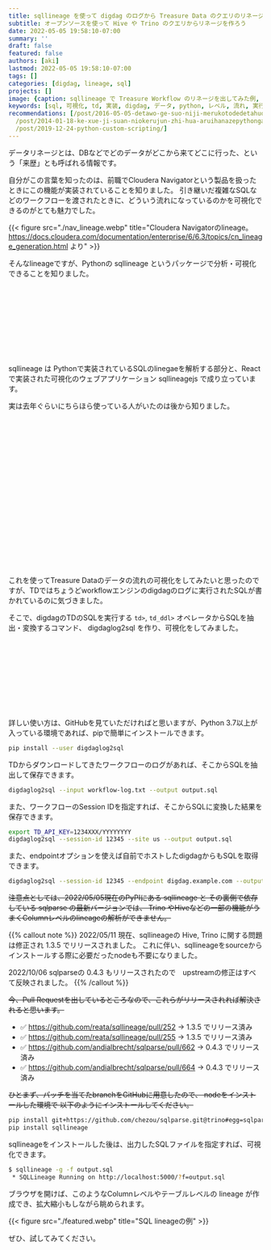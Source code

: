 ```yaml
---
title: sqllineage を使って digdag のログから Treasure Data のクエリのリネージを作ってみた
subtitle: オープンソースを使って Hive や Trino のクエリからリネージを作ろう
date: 2022-05-05 19:58:10-07:00
summary: ''
draft: false
featured: false
authors: [aki]
lastmod: 2022-05-05 19:58:10-07:00
tags: []
categories: [digdag, lineage, sql]
projects: []
image: {caption: sqllineage で Treasure Workflow のリネージを出してみた例, focal_point: '', preview_only: false}
keywords: [sql, 可視化, td, 実装, digdag, データ, python, レベル, 流れ, 実行]
recommendations: [/post/2016-05-05-detawo-ge-suo-niji-merukotodedetahuo-yong-nomin-zhu-hua-gajin-ndahua/,
  /post/2014-01-18-ke-xue-ji-suan-niokerujun-zhi-hua-aruihanazepythongazhao-shi-nita-yan-yu-nosieawoduo-tuteiruka/,
  /post/2019-12-24-python-custom-scripting/]
---
```

データリネージとは、DBなどでどのデータがどこから来てどこに行った、という「来歴」とも呼ばれる情報です。

自分がこの言葉を知ったのは、前職でCloudera Navigatorという製品を扱ったときにこの機能が実装されていることを知りました。
引き継いだ複雑なSQLなどのワークフローを渡されたときに、どういう流れになっているのかを可視化できるのがとても魅力でした。

{{< figure src="./nav_lineage.webp" title="Cloudera Navigatorのlineage。 https://docs.cloudera.com/documentation/enterprise/6/6.3/topics/cn_lineage_generation.html より" >}}

そんなlineageですが、Pythonの sqllineage というパッケージで分析・可視化できることを知りました。

<div class="iframely-embed"><div class="iframely-responsive" style="height: 140px; padding-bottom: 0;"><a href="https://github.com/reata/sqllineage" data-iframely-url="//iframely.net/4q6WPtz?card=small"></a></div></div><script async src="//iframely.net/embed.js" charset="utf-8"></script>

sqllineage は Pythonで実装されているSQLのlinegaeを解析する部分と、Reactで実装された可視化のウェブアプリケーション sqllineagejs で成り立っています。

実は去年ぐらいにちらほら使っている人がいたのは後から知りました。

<div class="iframely-embed"><div class="iframely-responsive" style="height: 140px; padding-bottom: 0;"><a href="https://dev.classmethod.jp/articles/try-sqllineage/" data-iframely-url="//iframely.net/XlQhNj3?card=small"></a></div></div><script async src="//iframely.net/embed.js" charset="utf-8"></script>

</br>

<div class="iframely-embed"><div class="iframely-responsive" style="height: 140px; padding-bottom: 0;"><a href="https://zenn.dev/yohei/articles/2021-05-08-sql-lineage-snowflake" data-iframely-url="//iframely.net/jwgoEni?card=small"></a></div></div><script async src="//iframely.net/embed.js" charset="utf-8"></script>

これを使ってTreasure Dataのデータの流れの可視化をしてみたいと思ったのですが、TDではちょうどworkflowエンジンのdigdagのログに実行されたSQLが書かれているのに気づきました。

そこで、digdagのTDのSQLを実行する `td>`, `td_ddl>` オペレータからSQLを抽出・変換するコマンド、 digdaglog2sql を作り、可視化をしてみました。

<div class="iframely-embed"><div class="iframely-responsive" style="height: 140px; padding-bottom: 0;"><a href="https://github.com/chezou/digdaglog2sql" data-iframely-url="//iframely.net/5Up1iQ9?card=small"></a></div></div><script async src="//iframely.net/embed.js" charset="utf-8"></script>

詳しい使い方は、GitHubを見ていただければと思いますが、Python 3.7以上が入っている環境であれば、pipで簡単にインストールできます。

```sh
pip install --user digdaglog2sql
```

TDからダウンロードしてきたワークフローのログがあれば、そこからSQLを抽出して保存できます。

```sh
digdaglog2sql --input workflow-log.txt --output output.sql
```

また、ワークフローのSession IDを指定すれば、そこからSQLに変換した結果を保存できます。

```sh
export TD_API_KEY=1234XXX/YYYYYYYY
digdaglog2sql --session-id 12345 --site us --output output.sql
```

また、endpointオプションを使えば自前でホストしたdigdagからもSQLを取得できます。

```sh
digdaglog2sql --session-id 12345 --endpoint digdag.example.com --output output.sql
```

~~注意点としては、2022/05/05現在のPyPIにある sqllineage と その裏側で依存している sqlparse の最新バージョンでは、 Trino やHiveなどの一部の機能がうまくColumnレベルのlineageの解析ができません。~~

{{% callout note %}}
2022/05/11 現在、sqllineageの Hive, Trino に関する問題は修正され 1.3.5 でリリースされました。
これに伴い、sqllineageをsourceからインストールする際に必要だったnodeも不要になりました。

2022/10/06 sqlparseの 0.4.3 もリリースされたので　upstreamの修正はすべて反映されました。
{{% /callout %}}

~~今、Pull Requestを出しているところなので、これらがリリースされれば解決されると思います。~~

* ✅ https://github.com/reata/sqllineage/pull/252 -> 1.3.5 でリリース済み
* ✅ https://github.com/reata/sqllineage/pull/255 -> 1.3.5 でリリース済み
* ✅ https://github.com/andialbrecht/sqlparse/pull/662 -> 0.4.3 でリリース済み
* ✅ https://github.com/andialbrecht/sqlparse/pull/664 -> 0.4.3 でリリース済み

~~ひとまず、パッチを当てたbranchをGitHubに用意したので、 nodeをインストールした環境で 以下のようにインストールしてください。~~

```sh
pip install git+https://github.com/chezou/sqlparse.git@trino#egg=sqlparse==0.4.3.dev0
pip install sqllineage
```

sqllineageをインストールした後は、出力したSQLファイルを指定すれば、可視化できます。

```sh
$ sqllineage -g -f output.sql
 * SQLLineage Running on http://localhost:5000/?f=output.sql
```

ブラウザを開けば、このようなColumnレベルやテーブルレベルの lineage が作成でき、拡大縮小もしながら眺められます。

{{< figure src="./featured.webp" title="SQL lineageの例" >}}

ぜひ、試してみてください。
